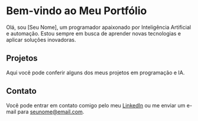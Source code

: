 # Bem-vindo ao Meu Portfólio

Olá, sou [Seu Nome], um programador apaixonado por Inteligência Artificial e automação. Estou sempre em busca de aprender novas tecnologias e aplicar soluções inovadoras.

## Projetos

Aqui você pode conferir alguns dos meus projetos em programação e IA.

## Contato

Você pode entrar em contato comigo pelo meu [LinkedIn](https://www.linkedin.com/in/seunome) ou me enviar um e-mail para seunome@email.com.
